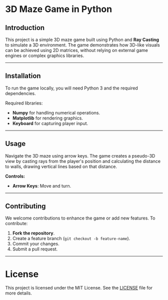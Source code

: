 # 3D Maze Game in Python

## Introduction
This project is a simple 3D maze game built using Python and **Ray Casting** to simulate a 3D environment. The game demonstrates how 3D-like visuals can be achieved using 2D matrices, without relying on external game engines or complex graphics libraries.

---

## Installation

To run the game locally, you will need Python 3 and the required dependencies.

Required libraries:
- **Numpy** for handling numerical operations.
- **Matplotlib** for rendering graphics.
- **Keyboard** for capturing player input.


---

## Usage

Navigate the 3D maze using arrow keys. The game creates a pseudo-3D view by casting rays from the player's position and calculating the distance to walls, drawing vertical lines based on that distance.

**Controls:**
- **Arrow Keys**: Move and turn.

---

## Contributing

We welcome contributions to enhance the game or add new features. To contribute:

1. **Fork the repository**.
2. Create a feature branch (`git checkout -b feature-name`).
3. Commit your changes.
4. Submit a pull request.

---
# License

This project is licensed under the MIT License. See the [LICENSE](#) file for more details.
